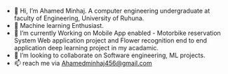 - 👋 Hi, I’m Ahamed Minhaj. A computer engineering undergraduate at faculty of Engineering, University of Ruhuna.
- 👀 Machine learning Enthusiast.
- 🌱 I’m currently Working on Mobile App enabled - Motorbike reservation System Web application project and Flower recognition end to end application deep learning project in my acadamic.
- 💞️ I’m looking to collaborate on Software engineering, ML projects.
- 📫 reach me via Ahamedminhaj456@gmail.com


<!---
AhamedMinhaj456/AhamedMinhaj456 is a ✨ special ✨ repository because its `README.md` (this file) appears on your GitHub profile.
You can click the Preview link to take a look at your changes.
--->
